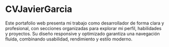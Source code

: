 # CVJavierGarcia
Este portafolio web presenta mi trabajo como desarrollador de forma clara y profesional, con secciones organizadas para explorar mi perfil, habilidades y proyectos. Su diseño responsive y optimizado garantiza una navegación fluida, combinando usabilidad, rendimiento y estilo moderno.
